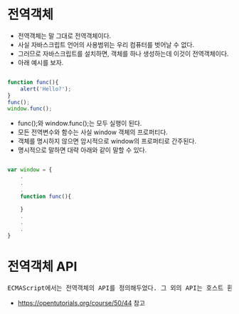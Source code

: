 
전역객체
===========

- 전역객체는 말 그대로 전역객체이다.
- 사실 자바스크립트 언어의 사용범위는 우리 컴퓨터를 벗어날 수 없다.
- 그러므로 자바스크립트를 설치하면, 객체를 하나 생성하는데 이것이 전역객체이다.
- 아래 예시를 보자.

~~~javascript

function func(){
    alert('Hello?');    
}
func();
window.func();

~~~

- func();와 window.func();는 모두 실행이 된다.
- 모든 전역변수와 함수는 사실 window 객체의 프로퍼티다.
- 객체를 명시하지 않으면 암시적으로 window의 프로퍼티로 간주된다.
- 명시적으로 말하면 대략 아래와 같이 말할 수 있다.

~~~javascript

var window = {
    .
    .
    .
    function func(){

    }
    .
    .
    .
}

~~~

전역객체 API
===============

<pre>ECMAScript에서는 전역객체의 API를 정의해두었다. 그 외의 API는 호스트 환경에서 필요에 따라서 추가로 정의하고 있다. 이를테면 웹브라우저 자바스크립트에서는 alert()이라는 전역객체의 메소드가 존재하지만 node.js에는 존재하지 않는다. 또한 전역객체의 이름도 호스트환경에 따라서 다른데, 웹브라우저에서 전역객체는 window이지만 node.js에서는 global이다.</pre>

- https://opentutorials.org/course/50/44 참고
